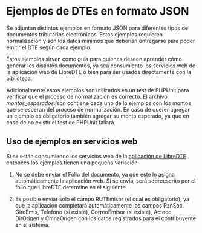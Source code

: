 Ejemplos de DTEs en formato JSON
================================

Se adjuntan distintos ejemplos en formato JSON para diferentes tipos de
documentos tributarios electrónicos. Estos ejemplos requieren normalización y
son los datos mínimos que deberían entregarse para poder emitir el DTE según
cada ejemplo.

Estos ejemplos sirven como guía para quienes deseen aprender cómo generar los
distintos documentos, ya sea consumiento los servicios web de la aplicación web
de LibreDTE o bien para ser usados directamente con la biblioteca.

Adicionalmente estos ejemplos son utilizados en un *test* de PHPUnit para
verificar que el proceso de normalización es correcto. El archivo
*montos_esperados.json* contiene cada uno de lo ejemplos con los montos que se
esperan del proceso de normalización. En caso de querer agregar un ejemplo es
obligatorio también agregar su monto esperado, ya que en caso de no existir el
test de PHPUnit fallará.

Uso de ejemplos en servicios web
--------------------------------

Si se están consumiendo los servicios web de la
[aplicación de LibreDTE](https://github.com/LibreDTE/libredte-webapp)
entonces los ejemplos tienen una pequeña variación:

1. No se debe enviar el Folio del documento, ya que este lo asigna
automáticamente la aplicación web. Si se envía, será sobreescrito por el folio
que LibreDTE determine es el siguiente.

2. Es posible enviar solo el campo RUTEmisor (el cual es obligatorio), ya que la
aplicación completará automáticamente los campos RznSoc, GiroEmis, Telefono (si
existe), CorreoEmisor (si existe), Acteco, DirOrigen y CmnaOrigen con los datos
registrados para el contribuyente en el sistema.
